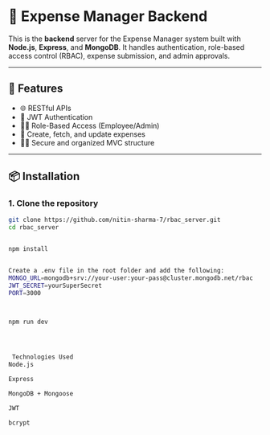 # 🔐 Expense Manager Backend

This is the **backend** server for the Expense Manager system built with **Node.js**, **Express**, and **MongoDB**. It handles authentication, role-based access control (RBAC), expense submission, and admin approvals.

---

## 🚀 Features

- 🌐 RESTful APIs
- 🔐 JWT Authentication
- 👨‍💼 Role-Based Access (Employee/Admin)
- 📄 Create, fetch, and update expenses
- 🧑‍💻 Secure and organized MVC structure

---

## 📦 Installation

### 1. Clone the repository

```bash
git clone https://github.com/nitin-sharma-7/rbac_server.git
cd rbac_server


npm install


Create a .env file in the root folder and add the following:
MONGO_URL=mongodb+srv://your-user:your-pass@cluster.mongodb.net/rbac
JWT_SECRET=yourSuperSecret
PORT=3000



npm run dev




 Technologies Used
Node.js

Express

MongoDB + Mongoose

JWT

bcrypt
```
